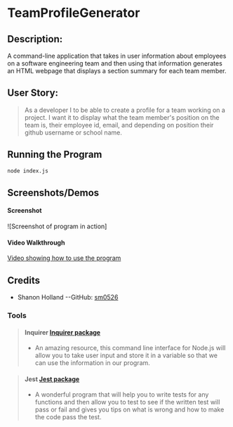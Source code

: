 # TeamProfileGenerator

## Description:

A command-line application that takes in user information about employees on a software engineering team and then using that information generates an HTML webpage that displays a section summary for each team member.

## User Story:

>As a developer I to be able to create a profile for a team working on a project. I want it to display what the team member's position on the team is, their employee id, email, and depending on position their github username or school name.

## Running the Program

```bash
node index.js
```

## Screenshots/Demos

#### Screenshot 

![Screenshot of program in action]

#### Video Walkthrough 

[Video showing how to use the program]()

## Credits

* Shanon Holland --GitHub: [sm0526](https://github.com/sm0526)

### Tools

> #### Inquirer [Inquirer package](https://www.npmjs.com/package/inquirer/v/8.2.4)
>
> - An amazing resource, this command line interface for Node.js will allow you to take user input and store it in a variable so that we can use the information in our program.

> #### Jest [Jest package](https://jestjs.io/docs)
>
> - A wonderful program that will help you to write tests for any functions and then allow you to test to see if the written test will pass or fail and gives you tips on what is wrong and how to make the code pass the test.